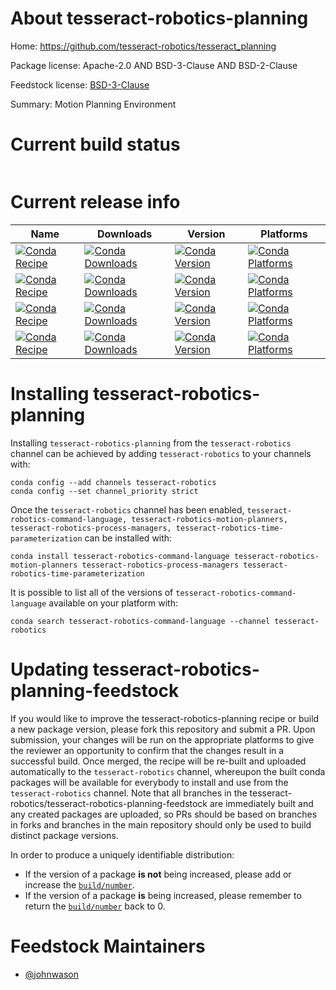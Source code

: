 About tesseract-robotics-planning
=================================

Home: https://github.com/tesseract-robotics/tesseract_planning

Package license: Apache-2.0 AND BSD-3-Clause AND BSD-2-Clause

Feedstock license: [BSD-3-Clause](https://github.com/tesseract-robotics/tesseract-robotics-planning-feedstock/blob/master/LICENSE.txt)

Summary: Motion Planning Environment

Current build status
====================


<table>
</table>

Current release info
====================

| Name | Downloads | Version | Platforms |
| --- | --- | --- | --- |
| [![Conda Recipe](https://img.shields.io/badge/recipe-tesseract--robotics--command--language-green.svg)](https://anaconda.org/tesseract-robotics/tesseract-robotics-command-language) | [![Conda Downloads](https://img.shields.io/conda/dn/tesseract-robotics/tesseract-robotics-command-language.svg)](https://anaconda.org/tesseract-robotics/tesseract-robotics-command-language) | [![Conda Version](https://img.shields.io/conda/vn/tesseract-robotics/tesseract-robotics-command-language.svg)](https://anaconda.org/tesseract-robotics/tesseract-robotics-command-language) | [![Conda Platforms](https://img.shields.io/conda/pn/tesseract-robotics/tesseract-robotics-command-language.svg)](https://anaconda.org/tesseract-robotics/tesseract-robotics-command-language) |
| [![Conda Recipe](https://img.shields.io/badge/recipe-tesseract--robotics--motion--planners-green.svg)](https://anaconda.org/tesseract-robotics/tesseract-robotics-motion-planners) | [![Conda Downloads](https://img.shields.io/conda/dn/tesseract-robotics/tesseract-robotics-motion-planners.svg)](https://anaconda.org/tesseract-robotics/tesseract-robotics-motion-planners) | [![Conda Version](https://img.shields.io/conda/vn/tesseract-robotics/tesseract-robotics-motion-planners.svg)](https://anaconda.org/tesseract-robotics/tesseract-robotics-motion-planners) | [![Conda Platforms](https://img.shields.io/conda/pn/tesseract-robotics/tesseract-robotics-motion-planners.svg)](https://anaconda.org/tesseract-robotics/tesseract-robotics-motion-planners) |
| [![Conda Recipe](https://img.shields.io/badge/recipe-tesseract--robotics--process--managers-green.svg)](https://anaconda.org/tesseract-robotics/tesseract-robotics-process-managers) | [![Conda Downloads](https://img.shields.io/conda/dn/tesseract-robotics/tesseract-robotics-process-managers.svg)](https://anaconda.org/tesseract-robotics/tesseract-robotics-process-managers) | [![Conda Version](https://img.shields.io/conda/vn/tesseract-robotics/tesseract-robotics-process-managers.svg)](https://anaconda.org/tesseract-robotics/tesseract-robotics-process-managers) | [![Conda Platforms](https://img.shields.io/conda/pn/tesseract-robotics/tesseract-robotics-process-managers.svg)](https://anaconda.org/tesseract-robotics/tesseract-robotics-process-managers) |
| [![Conda Recipe](https://img.shields.io/badge/recipe-tesseract--robotics--time--parameterization-green.svg)](https://anaconda.org/tesseract-robotics/tesseract-robotics-time-parameterization) | [![Conda Downloads](https://img.shields.io/conda/dn/tesseract-robotics/tesseract-robotics-time-parameterization.svg)](https://anaconda.org/tesseract-robotics/tesseract-robotics-time-parameterization) | [![Conda Version](https://img.shields.io/conda/vn/tesseract-robotics/tesseract-robotics-time-parameterization.svg)](https://anaconda.org/tesseract-robotics/tesseract-robotics-time-parameterization) | [![Conda Platforms](https://img.shields.io/conda/pn/tesseract-robotics/tesseract-robotics-time-parameterization.svg)](https://anaconda.org/tesseract-robotics/tesseract-robotics-time-parameterization) |

Installing tesseract-robotics-planning
======================================

Installing `tesseract-robotics-planning` from the `tesseract-robotics` channel can be achieved by adding `tesseract-robotics` to your channels with:

```
conda config --add channels tesseract-robotics
conda config --set channel_priority strict
```

Once the `tesseract-robotics` channel has been enabled, `tesseract-robotics-command-language, tesseract-robotics-motion-planners, tesseract-robotics-process-managers, tesseract-robotics-time-parameterization` can be installed with:

```
conda install tesseract-robotics-command-language tesseract-robotics-motion-planners tesseract-robotics-process-managers tesseract-robotics-time-parameterization
```

It is possible to list all of the versions of `tesseract-robotics-command-language` available on your platform with:

```
conda search tesseract-robotics-command-language --channel tesseract-robotics
```




Updating tesseract-robotics-planning-feedstock
==============================================

If you would like to improve the tesseract-robotics-planning recipe or build a new
package version, please fork this repository and submit a PR. Upon submission,
your changes will be run on the appropriate platforms to give the reviewer an
opportunity to confirm that the changes result in a successful build. Once
merged, the recipe will be re-built and uploaded automatically to the
`tesseract-robotics` channel, whereupon the built conda packages will be available for
everybody to install and use from the `tesseract-robotics` channel.
Note that all branches in the tesseract-robotics/tesseract-robotics-planning-feedstock are
immediately built and any created packages are uploaded, so PRs should be based
on branches in forks and branches in the main repository should only be used to
build distinct package versions.

In order to produce a uniquely identifiable distribution:
 * If the version of a package **is not** being increased, please add or increase
   the [``build/number``](https://docs.conda.io/projects/conda-build/en/latest/resources/define-metadata.html#build-number-and-string).
 * If the version of a package **is** being increased, please remember to return
   the [``build/number``](https://docs.conda.io/projects/conda-build/en/latest/resources/define-metadata.html#build-number-and-string)
   back to 0.

Feedstock Maintainers
=====================

* [@johnwason](https://github.com/johnwason/)

